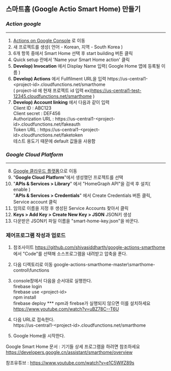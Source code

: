 ## 스마트홈 (Google Actio Smart Home) 만들기  
### *Action google*  
***
1. [Actions on Google Console](https://console.actions.google.com/ "Action Google")
로 이동
2. 새 프로젝트를 생성( 언어 - Korean, 지역 - South Korea )
3. 6개 항목 중에서 Smart Home 선택 후 start building 버튼 클릭
4. Quick setup 란에서 'Name your Smart Home action' 클릭
5. __Develop) Invocation__ 에서 Display Name 입력( Google Home 앱에 등록될 이름 )
6. __Develop) Actions__ 에서 Fullfilment URL을 입력
    https://us-central1-<project-id\>.cloudfunctions.net/smarthome  
    ( project-id 에 현재 프로젝트 id 입력 ex)https://us-central1-test-12345.cloudfunctions.net/smarthome )
7. __Develop) Account linking__ 에서 다음과 같이 입력     
Client ID               : ABC123    
Client secret           : DEF456    
    Authorization URL       : https://us-central1-<project-id\>.cloudfunctions.net/fakeauth      
    Token URL               : https://us-central1-<project-id\>.cloudfunctions.net/faketoken  
    테스트 용도기 때문에 default 값들을 사용함  
### *Google Cloud Platform*  
***
8. [Google 클라우드 플랫폼](https://console.cloud.google.com/)으로 이동  
9. "__Google Cloud Platform__"에서 생성했던 프로젝트를 선택
10. "__APIs & Services > Library__" 에서 "HomeGraph API"을 검색 후 설치( enable )      
"__APIs & Services > Credentials__" 에서 Create Credentials 버튼 클릭, Service account 클릭 
10. 임의로 이름을 지정 후 생성된 Service Accounts 찾아서 클릭  
11. __Keys > Add Key > Create New Key > JSON__ JSON키 생성 
12. 다운받은 JSON키 파일 이름을 "smart-home-key.json"을 바꾼다.
 
### 제어프로그램 작성과 업로드
1. 참조사이트 https://github.com/shivasiddharth/google-actions-smarthome 에서 "Code"를 선택해 소스프로그램을 내려받고 압축을 푼다.
2. 다음 디렉토리로 이동 google-actions-smarthome-master\smarthome-control\functions 
3. console창에서 다음을 순서대로 실행한다.      
firebase login      
firebase use \<project-id\>       
npm install     
firebase deploy
*** npm과 firebse가 실행되지 않으면 이를 설치하세요 https://www.youtube.com/watch?v=uBZ78C--T6U

4. 다음 URL로 접속한다.     
https://us-central1-\<project-id\>.cloudfunctions.net/smarthome
5. Google Home을 시작한다.


Google Smart Home 문서 : 기기들 상세 프로그램을 하려면 참조하세요 https://developers.google.cn/assistant/smarthome/overview

참조유튜브 : https://www.youtube.com/watch?v=e1C5WIfZ89s
